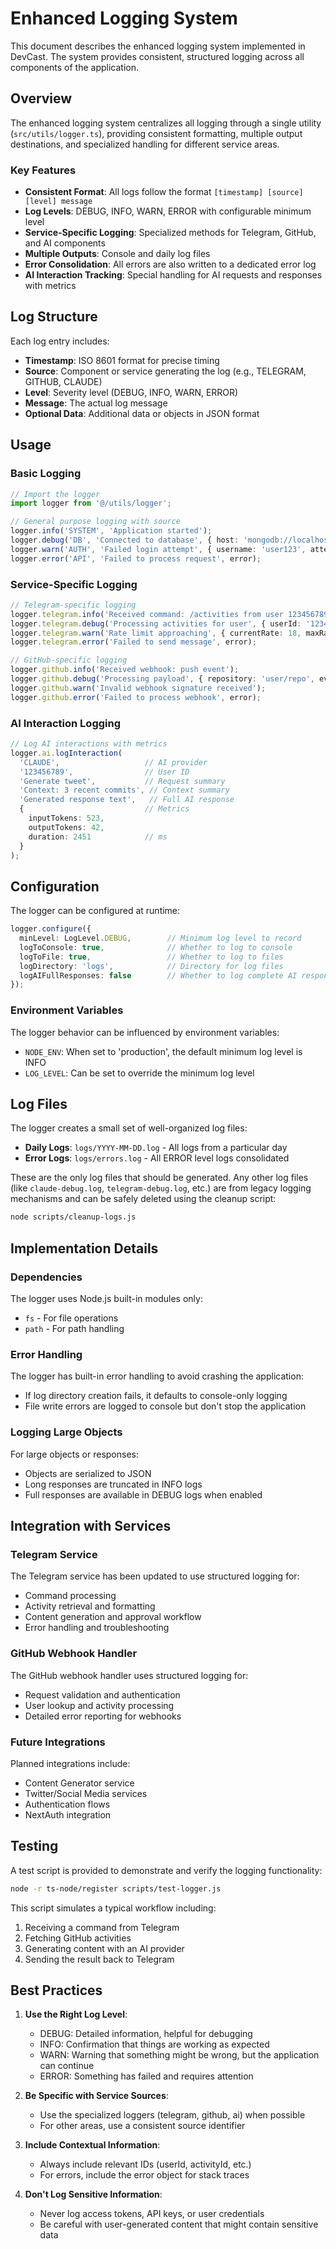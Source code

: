 # Enhanced Logging System

This document describes the enhanced logging system implemented in DevCast. The system provides consistent, structured logging across all components of the application.

## Overview

The enhanced logging system centralizes all logging through a single utility (`src/utils/logger.ts`), providing consistent formatting, multiple output destinations, and specialized handling for different service areas.

### Key Features

- **Consistent Format**: All logs follow the format `[timestamp] [source][level] message`
- **Log Levels**: DEBUG, INFO, WARN, ERROR with configurable minimum level
- **Service-Specific Logging**: Specialized methods for Telegram, GitHub, and AI components
- **Multiple Outputs**: Console and daily log files
- **Error Consolidation**: All errors are also written to a dedicated error log
- **AI Interaction Tracking**: Special handling for AI requests and responses with metrics

## Log Structure

Each log entry includes:

- **Timestamp**: ISO 8601 format for precise timing
- **Source**: Component or service generating the log (e.g., TELEGRAM, GITHUB, CLAUDE)
- **Level**: Severity level (DEBUG, INFO, WARN, ERROR)
- **Message**: The actual log message
- **Optional Data**: Additional data or objects in JSON format

## Usage

### Basic Logging

```typescript
// Import the logger
import logger from '@/utils/logger';

// General purpose logging with source
logger.info('SYSTEM', 'Application started');
logger.debug('DB', 'Connected to database', { host: 'mongodb://localhost', status: 'connected' });
logger.warn('AUTH', 'Failed login attempt', { username: 'user123', attempts: 3 });
logger.error('API', 'Failed to process request', error);
```

### Service-Specific Logging

```typescript
// Telegram-specific logging
logger.telegram.info('Received command: /activities from user 123456789');
logger.telegram.debug('Processing activities for user', { userId: '123456789', count: 5 });
logger.telegram.warn('Rate limit approaching', { currentRate: 18, maxRate: 20 });
logger.telegram.error('Failed to send message', error);

// GitHub-specific logging
logger.github.info('Received webhook: push event');
logger.github.debug('Processing payload', { repository: 'user/repo', event: 'push' });
logger.github.warn('Invalid webhook signature received');
logger.github.error('Failed to process webhook', error);
```

### AI Interaction Logging

```typescript
// Log AI interactions with metrics
logger.ai.logInteraction(
  'CLAUDE',                   // AI provider
  '123456789',                // User ID
  'Generate tweet',           // Request summary
  'Context: 3 recent commits', // Context summary
  'Generated response text',   // Full AI response
  {                           // Metrics
    inputTokens: 523,
    outputTokens: 42,
    duration: 2451            // ms
  }
);
```

## Configuration

The logger can be configured at runtime:

```typescript
logger.configure({
  minLevel: LogLevel.DEBUG,        // Minimum log level to record
  logToConsole: true,              // Whether to log to console
  logToFile: true,                 // Whether to log to files
  logDirectory: 'logs',            // Directory for log files
  logAIFullResponses: false        // Whether to log complete AI responses
});
```

### Environment Variables

The logger behavior can be influenced by environment variables:

- `NODE_ENV`: When set to 'production', the default minimum log level is INFO
- `LOG_LEVEL`: Can be set to override the minimum log level

## Log Files

The logger creates a small set of well-organized log files:

- **Daily Logs**: `logs/YYYY-MM-DD.log` - All logs from a particular day
- **Error Logs**: `logs/errors.log` - All ERROR level logs consolidated

These are the only log files that should be generated. Any other log files (like `claude-debug.log`, `telegram-debug.log`, etc.) are from legacy logging mechanisms and can be safely deleted using the cleanup script:

```bash
node scripts/cleanup-logs.js
```

## Implementation Details

### Dependencies

The logger uses Node.js built-in modules only:
- `fs` - For file operations
- `path` - For path handling

### Error Handling

The logger has built-in error handling to avoid crashing the application:
- If log directory creation fails, it defaults to console-only logging
- File write errors are logged to console but don't stop the application

### Logging Large Objects

For large objects or responses:
- Objects are serialized to JSON
- Long responses are truncated in INFO logs
- Full responses are available in DEBUG logs when enabled

## Integration with Services

### Telegram Service

The Telegram service has been updated to use structured logging for:
- Command processing
- Activity retrieval and formatting
- Content generation and approval workflow
- Error handling and troubleshooting

### GitHub Webhook Handler

The GitHub webhook handler uses structured logging for:
- Request validation and authentication
- User lookup and activity processing
- Detailed error reporting for webhooks

### Future Integrations

Planned integrations include:
- Content Generator service
- Twitter/Social Media services
- Authentication flows
- NextAuth integration

## Testing

A test script is provided to demonstrate and verify the logging functionality:

```bash
node -r ts-node/register scripts/test-logger.js
```

This script simulates a typical workflow including:
1. Receiving a command from Telegram
2. Fetching GitHub activities
3. Generating content with an AI provider
4. Sending the result back to Telegram

## Best Practices

1. **Use the Right Log Level**:
   - DEBUG: Detailed information, helpful for debugging
   - INFO: Confirmation that things are working as expected
   - WARN: Warning that something might be wrong, but the application can continue
   - ERROR: Something has failed and requires attention

2. **Be Specific with Service Sources**:
   - Use the specialized loggers (telegram, github, ai) when possible
   - For other areas, use a consistent source identifier

3. **Include Contextual Information**:
   - Always include relevant IDs (userId, activityId, etc.)
   - For errors, include the error object for stack traces

4. **Don't Log Sensitive Information**:
   - Never log access tokens, API keys, or user credentials
   - Be careful with user-generated content that might contain sensitive data 